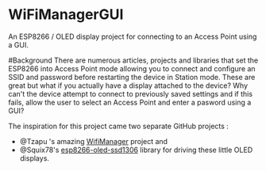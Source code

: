 # WiFiManagerGUI
An ESP8266 / OLED display project for connecting to an Access Point using a GUI.

#Background
There are numerous articles, projects and libraries that set the ESP8266 into Access Point mode allowing you to connect and configure an SSID and password before restarting the device in Station mode.  These are great but what if you actually have a display attached to the device?  Why can't the device attempt to connect to previously saved settings and if this fails, allow the user to select an Access Point and enter a pasword using a GUI?

The inspiration for this project came two separate GitHub projects :
* @Tzapu 's amazing [WifiManager](https://github.com/tzapu/WiFiManager) project and 
* @Squix78's [esp8266-oled-ssd1306](https://github.com/squix78/esp8266-oled-ssd1306) library for driving these little OLED displays.


